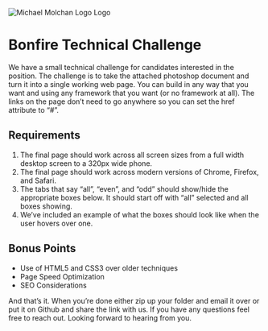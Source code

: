 ![Michael Molchan Logo Logo](https://i.imgur.com/uMHlFdq.png)

# Bonfire Technical Challenge

We have a small technical challenge for candidates interested in the position. The challenge is to take the attached photoshop document and turn it into a single working web page. You can build in any way that you want and using any framework that you want (or no framework at all). The links on the page don’t need to go anywhere so you can set the href attribute to “#”.

## Requirements

1.  The final page should work across all screen sizes from a full width desktop screen to a 320px wide phone.
2.  The final page should work across modern versions of Chrome, Firefox, and Safari.
3.  The tabs that say “all”, “even”, and “odd” should show/hide the appropriate boxes below. It should start off with “all” selected and all boxes showing.
4.  We’ve included an example of what the boxes should look like when the user hovers over one.

## Bonus Points

-  Use of HTML5 and CSS3 over older techniques
-  Page Speed Optimization
-  SEO Considerations

And that’s it. When you’re done either zip up your folder and email it over or put it on Github and share the link with us. If you have any questions feel free to reach out. Looking forward to hearing from you.
